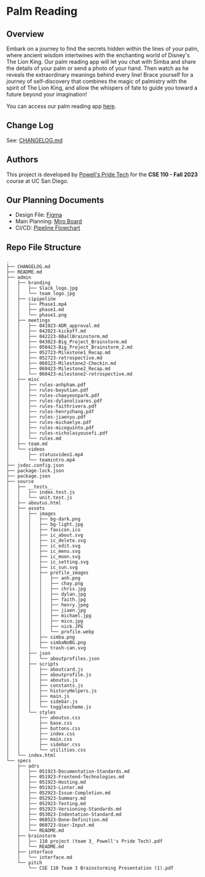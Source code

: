 # Palm Reading
## Overview

Embark on a journey to find the secrets hidden within the lines of your palm, where ancient wisdom intertwines with the enchanting world of Disney's The Lion King. Our palm reading app will let you chat with Simba and share the details of your palm or send a photo of your hand. Then watch as he reveals the extraordinary meanings behind every line! Brace yourself for a journey of self-discovery that combines the magic of palmistry with the spirit of The Lion King, and allow the whispers of fate to guide you toward a future beyond your imagination!

You can access our palm reading app [here](https://cse110-sp23-group3.github.io/cse110-sp23-group3/source/).

## Change Log

See:
[CHANGELOG.md](./CHANGELOG.md)

## Authors

This project is developed by [Powell's Pride Tech](./admin/team.md) for the **CSE 110 - Fall 2023** course at UC San Diego.

## Our Planning Documents
- Design File: [Figma](https://www.figma.com/file/baHcz99UEOscS9AGL6Szx2/Palm-Reading?type=design&node-id=104%3A147&t=HR9pgTiOpjxXK0OA-1)
- Main Planning: [Miro Board](https://miro.com/app/board/uXjVMN1qypo=/)
- CI/CD: [Pipeline Flowchart](https://miro.com/app/board/uXjVMGkxIeA=/)

## Repo File Structure

```
.
├── CHANGELOG.md
├── README.md
├── admin
│   ├── branding
│   │   ├── Slack_logo.jpg
│   │   └── team_logo.jpg
│   ├── cipipeline
│   │   ├── Phase1.mp4
│   │   ├── phase1.md
│   │   └── phase1.png
│   ├── meetings
│   │   ├── 041923-ADR_approval.md
│   │   ├── 042023-kickoff.md
│   │   ├── 042223-8BallBrainstorm.md
│   │   ├── 043023-Big_Project_Brainstorm.md
│   │   ├── 050423-Big_Project_Brainstorm_2.md
│   │   ├── 052723-Milestone1_Recap.md
│   │   ├── 052723-retrospective.md
│   │   ├── 060123-Milestone2-Checkin.md
│   │   ├── 060423-Milestone2_Recap.md
│   │   └── 060423-milestone2-retrospective.md
│   ├── misc
│   │   ├── rules-anhpham.pdf
│   │   ├── rules-boyutian.pdf
│   │   ├── rules-chaeyeonpark.pdf
│   │   ├── rules-dylanolivares.pdf
│   │   ├── rules-faithrivera.pdf
│   │   ├── rules-henryzhang.pdf
│   │   ├── rules-jiaenyu.pdf
│   │   ├── rules-michaelye.pdf
│   │   ├── rules-micoguinto.pdf
│   │   ├── rules-nicholasyousefi.pdf
│   │   └── rules.md
│   ├── team.md
│   └── videos
│       ├── statusvideo1.mp4
│       └── teamintro.mp4
├── jsdoc.config.json
├── package-lock.json
├── package.json
├── source
│   ├── __tests__
│   │   ├── index.test.js
│   │   └── unit.test.js
│   ├── aboutus.html
│   ├── assets
│   │   ├── images
│   │   │   ├── bg-dark.png
│   │   │   ├── bg-light.jpg
│   │   │   ├── favicon.ico
│   │   │   ├── ic_about.svg
│   │   │   ├── ic_delete.svg
│   │   │   ├── ic_edit.svg
│   │   │   ├── ic_menu.svg
│   │   │   ├── ic_moon.svg
│   │   │   ├── ic_setting.svg
│   │   │   ├── ic_sun.svg
│   │   │   ├── profile_images
│   │   │   │   ├── anh.png
│   │   │   │   ├── chay.png
│   │   │   │   ├── chris.jpg
│   │   │   │   ├── dylan.jpg
│   │   │   │   ├── faith.jpg
│   │   │   │   ├── henry.jpeg
│   │   │   │   ├── jiaen.jpg
│   │   │   │   ├── michael.jpg
│   │   │   │   ├── mico.jpg
│   │   │   │   ├── nick.JPG
│   │   │   │   └── profile.webp
│   │   │   ├── simba.png
│   │   │   ├── simbaNoBG.png
│   │   │   └── trash-can.svg
│   │   ├── json
│   │   │   └── aboutprofiles.json
│   │   ├── scripts
│   │   │   ├── aboutcard.js
│   │   │   ├── aboutprofile.js
│   │   │   ├── aboutus.js
│   │   │   ├── constants.js
│   │   │   ├── historyHelpers.js
│   │   │   ├── main.js
│   │   │   ├── sidebar.js
│   │   │   └── togglescheme.js
│   │   └── styles
│   │       ├── aboutus.css
│   │       ├── base.css
│   │       ├── buttons.css
│   │       ├── index.css
│   │       ├── main.css
│   │       ├── sidebar.css
│   │       └── utilities.css
│   └── index.html
└── specs
    ├── adrs
    │   ├── 051923-Documentation-Standards.md
    │   ├── 051923-Frontend-Technologies.md
    │   ├── 051923-Hosting.md
    │   ├── 051923-Linter.md
    │   ├── 052923-Issue-Completion.md
    │   ├── 052923-Summary.md
    │   ├── 052923-Testing.md
    │   ├── 052923-Versioning-Standards.md
    │   ├── 053023-Indentation-Standard.md
    │   ├── 060523-Done-Definition.md
    │   ├── 060723-User-Input.md
    │   └── README.md
    ├── brainstorm
    │   ├── 110 project (team 3_ Powell's Pride Tech).pdf
    │   └── README.md
    ├── interface
    │   └── interface.md
    └── pitch
        └── CSE 110 Team 3 Brainstorming Presentation (1).pdf
```
